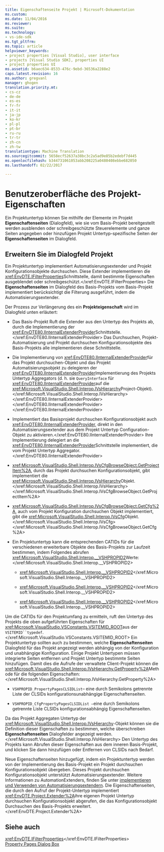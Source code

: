 ```yaml
---
title: Eigenschaftenseite Projekt | Microsoft-Dokumentation
ms.custom: 
ms.date: 11/04/2016
ms.reviewer: 
ms.suite: 
ms.technology:
- vs-ide-sdk
ms.tgt_pltfrm: 
ms.topic: article
helpviewer_keywords:
- project properties [Visual Studio], user interface
- projects [Visual Studio SDK], properties UI
- project properties UI
ms.assetid: b6aec634-8533-476c-9ebd-36536a2288e2
caps.latest.revision: 16
ms.author: gregvanl
manager: ghogen
translation.priority.mt:
- cs-cz
- de-de
- es-es
- fr-fr
- it-it
- ja-jp
- ko-kr
- pl-pl
- pt-br
- ru-ru
- tr-tr
- zh-cn
- zh-tw
translationtype: Machine Translation
ms.sourcegitcommit: 5658ecf52637a38bc3c2a5ad9e85b2edebf7d445
ms.openlocfilehash: b344731061053abb208225a0480408ebbe682050
ms.lasthandoff: 02/22/2017

---
```

# <a name="project-property-user-interface"></a>Benutzeroberfläche des Projekt-Eigenschaften
Ein Projektuntertyp können Sie mithilfe der Elemente im Projekt **Eigenschaftenseiten** (Dialogfeld), wie sie vom Basis-Projekt bereitgestellt werden ausblenden oder schreibgeschützte Steuerelemente und ganze Seiten angegeben oder hinzufügen Projekt Untertyp-spezifische Seiten der **Eigenschaftenseiten** im Dialogfeld.  
  
## <a name="extending-the-project-property-dialog-box"></a>Erweitern Sie im Dialogfeld Projekt  
 Ein Projektuntertyp implementiert Automatisierungsextender und Projekt Konfigurationsobjekte durchsuchen. Diese Extender implementieren die <xref:EnvDTE.IFilterProperties>Schnittstelle, damit bestimmte Eigenschaften ausgeblendet oder schreibgeschützt.</xref:EnvDTE.IFilterProperties> Die **Eigenschaftenseiten** im Dialogfeld des Basis-Projekts vom Basis-Projekt implementiert berücksichtigt die Filterung ausgeführt, indem die Automatisierungsextender.  
  
 Der Prozess zur Verlängerung des ein **Projekteigenschaft** wird im Dialogfeld unten erläutert:  
  
-   Das Basis-Projekt Ruft die Extender aus den Untertyp des Projekts ab, durch die Implementierung der <xref:EnvDTE80.IInternalExtenderProvider>Schnittstelle.</xref:EnvDTE80.IInternalExtenderProvider> Das Durchsuchen, Projekt-Automatisierung und Projekt durchsuchen Konfigurationsobjekte des Basis-Projekts alle implementieren diese Schnittstelle.  
  
-   Die Implementierung von <xref:EnvDTE80.IInternalExtenderProvider>für das Projekt durchsuchen-Objekt und das Projekt Automatisierungsobjekt zu delegieren der <xref:EnvDTE80.IInternalExtenderProvider>Implementierung des Projekts Untertyp Aggregators (d. h. sie `QueryInterface` für <xref:EnvDTE80.IInternalExtenderProvider>auf die <xref:Microsoft.VisualStudio.Shell.Interop.IVsHierarchy>Project-Objekt).</xref:Microsoft.VisualStudio.Shell.Interop.IVsHierarchy> </xref:EnvDTE80.IInternalExtenderProvider> </xref:EnvDTE80.IInternalExtenderProvider> </xref:EnvDTE80.IInternalExtenderProvider>  
  
-   Implementiert das Basisprojekt durchsuchen Konfigurationsobjekt auch <xref:EnvDTE80.IInternalExtenderProvider>, direkt in den Automatisierungsextender aus dem Projekt Untertyp Configuration-Objekt zu aktivieren.</xref:EnvDTE80.IInternalExtenderProvider> Ihre Implementierung delegiert an die <xref:EnvDTE80.IInternalExtenderProvider>Schnittstelle implementiert, die vom Projekt Untertyp Aggregator.</xref:EnvDTE80.IInternalExtenderProvider>  
  
-   <xref:Microsoft.VisualStudio.Shell.Interop.IVsCfgBrowseObject.GetProjectItem%2A>, durch das Projekt durchsuchen Konfigurationsobjekt, gibt implementiert die <xref:Microsoft.VisualStudio.Shell.Interop.IVsHierarchy>Objekt.</xref:Microsoft.VisualStudio.Shell.Interop.IVsHierarchy></xref:Microsoft.VisualStudio.Shell.Interop.IVsCfgBrowseObject.GetProjectItem%2A>  
  
-   <xref:Microsoft.VisualStudio.Shell.Interop.IVsCfgBrowseObject.GetCfg%2A>, auch vom Projekt Konfiguration durchsuchen Objekt implementiert, gibt die <xref:Microsoft.VisualStudio.Shell.Interop.IVsCfg>Objekt.</xref:Microsoft.VisualStudio.Shell.Interop.IVsCfg></xref:Microsoft.VisualStudio.Shell.Interop.IVsCfgBrowseObject.GetCfg%2A>  
  
-   Ein Projektuntertyp kann die entsprechenden CATIDs für die verschiedenen erweiterbare Objekte des Basis-Projekts zur Laufzeit bestimmen, indem Folgendes abrufen <xref:Microsoft.VisualStudio.Shell.Interop.__VSHPROPID2>Werte:</xref:Microsoft.VisualStudio.Shell.Interop.__VSHPROPID2>  
  
    -   <xref:Microsoft.VisualStudio.Shell.Interop.__VSHPROPID2></xref:Microsoft.VisualStudio.Shell.Interop.__VSHPROPID2>  
  
    -   <xref:Microsoft.VisualStudio.Shell.Interop.__VSHPROPID2></xref:Microsoft.VisualStudio.Shell.Interop.__VSHPROPID2>  
  
    -   <xref:Microsoft.VisualStudio.Shell.Interop.__VSHPROPID2></xref:Microsoft.VisualStudio.Shell.Interop.__VSHPROPID2>  
  
 Um die CATIDs für den Projektumfang zu ermitteln, ruft den Untertyp des Projekts die oben aufgeführten Eigenschaften für <xref:Microsoft.VisualStudio.VSConstants.VSITEMID_ROOT>aus der `VSITEMID``typedef`.</xref:Microsoft.VisualStudio.VSConstants.VSITEMID_ROOT> Ein Projektuntertyp sollten auch zu bestimmen, welche **Eigenschaftenseiten** Dialogfeld für das Projekt angezeigt werden abhängig von der Konfiguration und unabhängige Konfiguration. Einige Projekt Untertypen müssen integrierte Seiten entfernen und Projekt Untertyp bestimmte Seiten hinzufügen. Damit dies die Aufrufe der verwaltete Client-Projekt können die <xref:Microsoft.VisualStudio.Shell.Interop.IVsHierarchy.GetProperty%2A>Methode für die folgenden Eigenschaften:</xref:Microsoft.VisualStudio.Shell.Interop.IVsHierarchy.GetProperty%2A>  
  
-   `VSHPROPID_PropertyPagesCLSIDList`– eine durch Semikolons getrennte Liste der CLSIDs konfigurationsunabhängige Eigenschaftenseiten.  
  
-   `VSHPROPID_CfgPropertyPagesCLSIDList —`eine durch Semikolons getrennte Liste CLSIDs konfigurationsabhängig Eigenschaftenseiten.  
  
 Da das Projekt Aggregaten Untertyp der <xref:Microsoft.VisualStudio.Shell.Interop.IVsHierarchy>-Objekt können sie die Definition dieser Eigenschaften zu bestimmen, welche überschreiben **Eigenschaftenseiten** Dialogfelder angezeigt werden.</xref:Microsoft.VisualStudio.Shell.Interop.IVsHierarchy> Den Untertyp des Projekts kann Abrufen dieser Eigenschaften aus dem inneren Basis-Projekt, und klicken Sie dann hinzufügen oder Entfernen von CLSIDs nach Bedarf.  
  
 Neue Eigenschaftenseiten hinzugefügt, indem ein Projektuntertyp werden von der Implementierung des Basis-Projekt ein Projekt durchsuchen Konfigurationsobjekt übergeben. Dieses Projekt durchsuchen Konfigurationsobjekt unterstützt Automatisierungsextender. Weitere Informationen zu AutomationExtenders, finden Sie unter [implementieren und Verwenden von Automatisierungsextendern](http://msdn.microsoft.com/Library/0d5c218c-f412-4b28-ab0c-33a611f62356). Die Eigenschaftenseiten, die durch den Aufruf der Projekt-Untertyp implementiert <xref:EnvDTE.Project.Extender%2A>ihre eigenen Projekt Untertyp durchsuchen Konfigurationsobjekt abgerufen, die das Konfigurationsobjekt Durchsuchen des Basis-Projekts erweitert.</xref:EnvDTE.Project.Extender%2A>  
  
## <a name="see-also"></a>Siehe auch  
 <xref:EnvDTE.IFilterProperties></xref:EnvDTE.IFilterProperties>   
 [Property Pages Dialog Box](http://msdn.microsoft.com/en-us/4a3d34ac-ed03-45e8-ae60-a0e1aad300e4)
